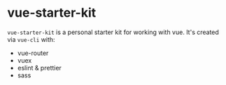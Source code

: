 # vue-starter-kit

`vue-starter-kit` is a personal starter kit for working with vue. It's created via `vue-cli` with:

* vue-router
* vuex
* eslint & prettier
* sass